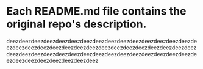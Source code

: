 # Each README.md file contains the original repo's description.

deezdeezdeezdeezdeezdeezdeezdeezdeezdeezdeezdeezdeezdeezdeezdeezdeezdeezdeezdeezdeezdeezdeezdeezdeezdeezdeezdeezdeezdeezdeezdeezdeezdeezdeezdeezdeezdeezdeezdeezdeezdeezdeezdeezdeezdeezdeezdeezdeezdeezdeezdeezdeezdeez
